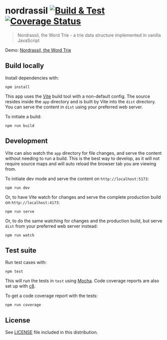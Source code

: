 # nordrassil [![Build & Test](https://github.com/mgarbacz/nordrassil/actions/workflows/node.js.yml/badge.svg)](https://github.com/mgarbacz/nordrassil/actions/workflows/node.js.yml)[![Coverage Status](https://img.shields.io/coveralls/mgarbacz/nordrassil.svg)](https://coveralls.io/r/mgarbacz/nordrassil)

> Nordrassil, the Word Trie - a trie data structure implemented in vanilla JavaScript

Demo: [Nordrassil, the Word Trie](http://mgarbacz.github.io/nordrassil/)

## Build locally

Install dependencies with:

    npm install

This app uses the [Vite](https://vitejs.dev/) build tool with a non-default config. The source resides inside the `app` directory and is built by Vite into the `dist` directory. You can serve the content in `dist` using your preferred web server.

To initiate a build:

    npm run build

## Development

Vite can also watch the `app` directory for file changes, and serve the content without needing to run a build. This is the best way to develop, as it will not require source maps and will auto reload the browser tab you are viewing from.

To initiate dev mode and serve the content on `http://localhost:5173`:

    npm run dev

Or, to have Vite watch for changes and serve the complete production build on `http://localhost:4173`:

    npm run serve

Or, to do the same watching for changes and the production build, but serve `dist` from your preferred web server instead:

    npm run watch

## Test suite

Run test cases with:

    npm test

This will run the tests in `test` using [Mocha](http://mochajs.org/). Code coverage reports are also set up with [c8](https://github.com/bcoe/c8).

To get a code coverage report with the tests:

    npm run coverage

## License

See [LICENSE](LICENSE) file included in this distribution.
